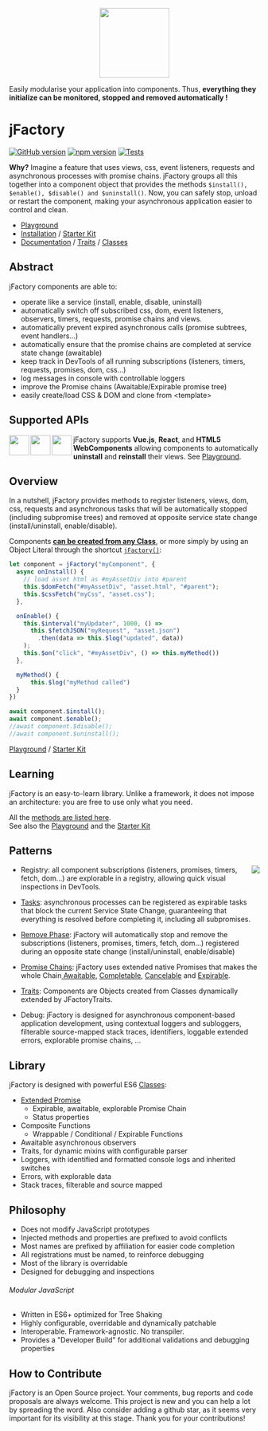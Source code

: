 <p align="center"><img width="140" src="https://jfactory-es.github.io/jfactory/img/jFactory.png"></p>

Easily modularise your application into components. 
Thus, **everything they initialize can be monitored, stopped and removed automatically !**

# jFactory

[![GitHub version](https://img.shields.io/github/package-json/v/jfactory-es/jfactory.svg?label=git)](https://github.com/jfactory-es/jfactory)
[![npm version](https://img.shields.io/npm/v/jfactory.svg)](https://www.npmjs.com/package/jfactory)
[![Tests](https://github.com/jfactory-es/jfactory/workflows/Node%20CI/badge.svg)](#implementation)


**Why?** Imagine a feature that uses views, css, event listeners, requests and asynchronous processes with promise chains. 
jFactory groups all this together into a component object that provides the methods `$install(), $enable(), $disable() and $uninstall()`. Now, you can safely stop, unload or restart the component, making your asynchronous application easier to control and clean.  

* [Playground](https://github.com/jfactory-es/jfactory/blob/master/docs/playground/README.md) 
* [Installation](https://github.com/jfactory-es/jfactory/blob/master/docs/ref-import.md) / [Starter Kit](https://github.com/jfactory-es/jfactory-starterkit)
* [Documentation](https://github.com/jfactory-es/jfactory/blob/master/docs/ref-index.md) / [Traits](https://github.com/jfactory-es/jfactory/blob/master/docs/ref-index.md#traits-component-features) / [Classes](https://github.com/jfactory-es/jfactory/blob/master/docs/ref-index.md#classes-internal-library)

## Abstract

jFactory components are able to:

- operate like a service (install, enable, disable, uninstall) 
- automatically switch off subscribed css, dom, event listeners, observers, timers, requests, promise chains and views. 
- automatically prevent expired asynchronous calls (promise subtrees, event handlers...) 
- automatically ensure that the promise chains are completed at service state change (awaitable)
- keep track in DevTools of all running subscriptions (listeners, timers, requests, promises, dom, css...)
- log messages in console with controllable loggers 
- improve the Promise chains (Awaitable/Expirable promise tree)
- easily create/load CSS & DOM and clone from \<template> 

## Supported APIs
<img align="left" height="40" src="https://vuejs.org/images/logo.png"> 
<img align="left" height="40" src="https://upload.wikimedia.org/wikipedia/commons/a/a7/React-icon.svg">
<img align="left" height="40" src="https://jfactory-es.github.io/jfactory/img/HTML5.png"> 

jFactory supports **Vue.js**, **React**, and **HTML5 WebComponents** allowing components to automatically **uninstall** and **reinstall** their views.
See [Playground](https://github.com/jfactory-es/jfactory/blob/master/docs/playground/README.md).

## Overview

In a nutshell, jFactory provides methods to register listeners, views, dom, css, requests and asynchronous tasks that will be automatically stopped (including subpromise trees) and removed at opposite service state change (install/uninstall, enable/disable). 

Components **[can be created from any Class](https://github.com/jfactory-es/jfactory/blob/master/docs/ref-components.md)**, 
or more simply by using an Object Literal through the shortcut [`jFactory()`](https://github.com/jfactory-es/jfactory/blob/master/docs/ref-components.md#create-a-component-literal):  

```javascript
let component = jFactory("myComponent", {
  async onInstall() {
    // load asset html as #myAssetDiv into #parent
    this.$domFetch("#myAssetDiv", "asset.html", "#parent");
    this.$cssFetch("myCss", "asset.css");
  },

  onEnable() {
    this.$interval("myUpdater", 1000, () => 
      this.$fetchJSON("myRequest", "asset.json")
        .then(data => this.$log("updated", data))
    );
    this.$on("click", "#myAssetDiv", () => this.myMethod())
  },

  myMethod() {
      this.$log("myMethod called") 
  }
})

await component.$install(); 
await component.$enable();
//await component.$disable(); 
//await component.$uninstall();  
```
[Playground](https://github.com/jfactory-es/jfactory/blob/master/docs/playground/README.md) / [Starter Kit](https://github.com/jfactory-es/jfactory-starterkit)

## Learning

jFactory is an easy-to-learn library. Unlike a framework, it does not impose an architecture: you are free to use only what you need. 

All the [methods are listed here](https://github.com/jfactory-es/jfactory/blob/master/docs/ref-index.md#traits-component-features). \
See also the [Playground](https://github.com/jfactory-es/jfactory/blob/master/docs/playground/README.md) and the [Starter Kit](https://github.com/jfactory-es/jfactory-starterkit)

## Patterns

- Registry:<img align="right" src="https://jfactory-es.github.io/jfactory/img/pic1.png"> all component subscriptions (listeners, promises, timers, fetch, dom...) are explorable in a registry, allowing quick visual inspections in DevTools.

- [Tasks](https://github.com/jfactory-es/jfactory/blob/master/docs/TraitTask.md): asynchronous processes can be registered as expirable tasks that block the current Service State Change, guaranteeing that everything is resolved before completing it, including all subpromises. 

- [Remove Phase](https://github.com/jfactory-es/jfactory/blob/master/docs/TraitService-Phases.md#remove-phase): jFactory will automatically stop and remove the subscriptions (listeners, promises, timers, fetch, dom...) registered during an opposite state change (install/uninstall, enable/disable)

- [Promise Chains](https://github.com/jfactory-es/jfactory/blob/master/docs/JFactoryPromise.md): jFactory uses extended native Promises that makes the whole Chain[ Awaitable](https://github.com/jfactory-es/jfactory/blob/master/docs/JFactoryPromise.md#chain-awaitable), [Completable](https://github.com/jfactory-es/jfactory/blob/master/docs/JFactoryPromise.md#chain-completion--cancellation), [Cancelable](https://github.com/jfactory-es/jfactory/blob/master/docs/JFactoryPromise.md#chain-completion--cancellation) and [Expirable](https://github.com/jfactory-es/jfactory/blob/master/docs/JFactoryPromise.md#chain-expiration).

- [Traits](https://github.com/jfactory-es/jfactory/blob/master/docs/ref-components.md#create-a-component-base-class): Components are Objects created from Classes dynamically extended by JFactoryTraits. 

- Debug: jFactory is designed for asynchronous component-based application development, using contextual loggers and subloggers,
 filterable source-mapped stack traces, identifiers, loggable extended errors, explorable promise chains, ...
     
## Library   

jFactory is designed with powerful ES6 [Classes](https://github.com/jfactory-es/jfactory/blob/master/docs/ref-index.md#classes-internal-library):

- [Extended Promise](https://github.com/jfactory-es/jfactory/blob/master/docs/JFactoryPromise.md)
    - Expirable, awaitable, explorable Promise Chain
    - Status properties 
- Composite Functions
    - Wrappable / Conditional / Expirable Functions
- Awaitable asynchronous observers
- Traits, for dynamic mixins with configurable parser
- Loggers, with identified and formatted console logs and inherited switches 
- Errors, with explorable data
- Stack traces, filterable and source mapped   

## Philosophy

- Does not modify JavaScript prototypes
- Injected methods and properties are prefixed to avoid conflicts 
- Most names are prefixed by affiliation for easier code completion
- All registrations must be named, to reinforce debugging 
- Most of the library is overridable
- Designed for debugging and inspections

###### Modular JavaScript
  
- Written in ES6+ optimized for Tree Shaking
- Highly configurable, overridable and dynamically patchable
- Interoperable. Framework-agnostic. No transpiler.  
- Provides a "Developer Build" for additional validations and debugging properties   

<!--
## Implementation

- Supports Vue.js, React and HTML5 Web Components
- Supports Promises, Listeners, Timers, Mutations, DOM, CSS   
- Dependencies: jQuery, Lodash
-->
## How to Contribute

jFactory is an Open Source project. Your comments, bug reports and code proposals are always welcome. This project is new and you can help a lot by spreading the word. Also consider adding a github star, as it seems very important for its visibility at this stage. Thank you for your contributions! 
